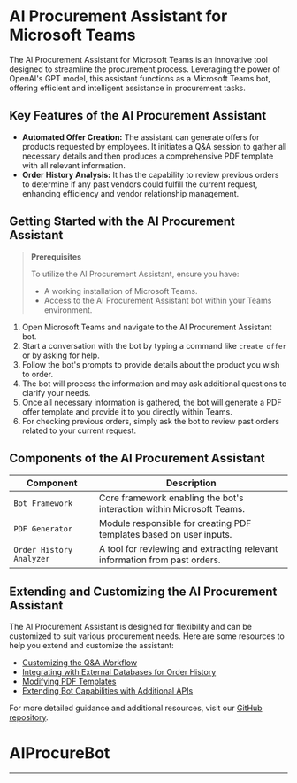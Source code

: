 # AI Procurement Assistant for Microsoft Teams

The AI Procurement Assistant for Microsoft Teams is an innovative tool designed to streamline the procurement process. Leveraging the power of OpenAI's GPT model, this assistant functions as a Microsoft Teams bot, offering efficient and intelligent assistance in procurement tasks.

## Key Features of the AI Procurement Assistant

- **Automated Offer Creation:** The assistant can generate offers for products requested by employees. It initiates a Q&A session to gather all necessary details and then produces a comprehensive PDF template with all relevant information.
- **Order History Analysis:** It has the capability to review previous orders to determine if any past vendors could fulfill the current request, enhancing efficiency and vendor relationship management.

## Getting Started with the AI Procurement Assistant

> **Prerequisites**
>
> To utilize the AI Procurement Assistant, ensure you have:
>
> - A working installation of Microsoft Teams.
> - Access to the AI Procurement Assistant bot within your Teams environment.

1. Open Microsoft Teams and navigate to the AI Procurement Assistant bot.
2. Start a conversation with the bot by typing a command like `create offer` or by asking for help.
3. Follow the bot's prompts to provide details about the product you wish to order.
4. The bot will process the information and may ask additional questions to clarify your needs.
5. Once all necessary information is gathered, the bot will generate a PDF offer template and provide it to you directly within Teams.
6. For checking previous orders, simply ask the bot to review past orders related to your current request.

## Components of the AI Procurement Assistant

| Component | Description |
| --------- | ----------- |
| `Bot Framework` | Core framework enabling the bot's interaction within Microsoft Teams. |
| `PDF Generator` | Module responsible for creating PDF templates based on user inputs. |
| `Order History Analyzer` | A tool for reviewing and extracting relevant information from past orders. |

## Extending and Customizing the AI Procurement Assistant

The AI Procurement Assistant is designed for flexibility and can be customized to suit various procurement needs. Here are some resources to help you extend and customize the assistant:

- [Customizing the Q&A Workflow](https://example.com/customize-workflow)
- [Integrating with External Databases for Order History](https://example.com/integrate-databases)
- [Modifying PDF Templates](https://example.com/modify-pdf-templates)
- [Extending Bot Capabilities with Additional APIs](https://example.com/additional-apis)

For more detailed guidance and additional resources, visit our [GitHub repository](https://github.com/YourRepo/AIProcurementAssistant).

# AIProcureBot

---
